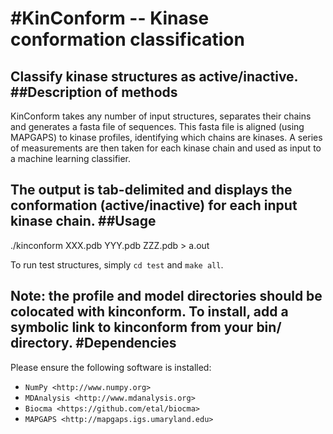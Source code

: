 #KinConform -- Kinase conformation classification
======
Classify kinase structures as active/inactive. 
##Description of methods
------
KinConform takes any number of input structures, separates their chains and generates a fasta file of sequences. This fasta file is aligned (using MAPGAPS) to kinase profiles, identifying which chains are kinases. A series of measurements are then taken for each kinase chain and used as input to a machine learning classifier.

The output is tab-delimited and displays the conformation (active/inactive) for each input kinase chain.
##Usage
------
./kinconform XXX.pdb YYY.pdb ZZZ.pdb > a.out

To run test structures, simply `cd test` and `make all`.

Note: the profile and model directories should be colocated with kinconform. To install, add a symbolic link to kinconform from your bin/ directory.
#Dependencies
------
Please ensure the following software is installed:
- `NumPy <http://www.numpy.org>`
- `MDAnalysis <http://www.mdanalysis.org>`
- `Biocma <https://github.com/etal/biocma>`
- `MAPGAPS <http://mapgaps.igs.umaryland.edu>` 
